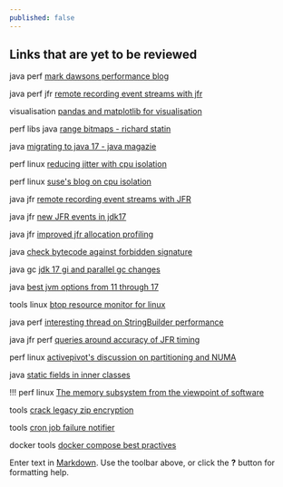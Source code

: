 ```yaml
---
published: false
---
```

## Links that are yet to be reviewed

java perf [mark dawsons performance blog](https://www.jabperf.com/about/)

java perf jfr [remote recording event streams with jfr](https://egahlin.github.io/2021/05/17/remote-recording-stream.html)

visualisation [pandas and matplotlib for visualisation](https://twitter.com/fleming_matt/status/1434868113103859716)

perf libs java [range bitmaps - richard statin](https://github.com/RoaringBitmap/RoaringBitmap/pul1/519)

java [migrating to java 17 - java magazie](https://blogs.oracle.com/javamagazine/migrate-to-java-17) 

perf linux [reducing jitter with cpu isolation](https://www.codeblueprint.co.uk/2020/05/03/reducing-jitter-on-linux-with-task-isolation.html)

perf linux [suse's blog on cpu isolation](www.suse.com/c/cpu-isolation-introduction-part-1/)

java jfr [remote recording  event streams with JFR](https://egahlin.github.io/2021/05/17/remote-recording-stream.html)

java jfr [new JFR events in  jdk17](https://twitter.com/ErikGahlin/status/1437810320517513217) 

java jfr [improved  jfr allocation  profiling](https://foojay.io/today/improved-jfr-allocation-profiling-in-jdk-16/) 

java [check bytecode against forbidden signature](https://github.com/policeman-tools/forbidden-apis/wiki)

java gc [jdk 17 gi and parallel  gc changes](https://tschatzl.github.io/2021/09/16/jdk17-g1-parallel-gc-changes.html)

java [best jvm options from 11 through 17](https://blogs.oracle.com/javamagazine/post/the-best-hotspot-jvm-options-and-switches-for-java-11-through-java-17)

tools linux [btop resource monitor for linux](https://twitter.com/lcheylus/status/1439848059790364676)

java perf [interesting thread on StringBuilder performance](https://twitter.com/tkowalcz/status/1433149067639525381)

java jfr perf [queries around accuracy of JFR timing](https://twitter.com/AndreiPangin/status/1442089482757414932)

perf linux [activepivot's discussion on partitioning and NUMA](https://www.activeviam.com/activepivot/5.10.0/docs/concepts/partitioning.html)

java [static fields in inner classes](https://twitter.com/sundararajan_a/status/1443044725083152389)

\!\!\! perf linux [The memory subsystem from the viewpoint of software](https://johnysswlab.com/the-memory-subsystem-from-the-viewpoint-of-software-how-memory-subsystem-affects-software-performance-2-3/)

tools [crack legacy zip encryption](https://github.com/kimci86/bkcrack)

tools [cron job failure notifier](https://cronitor.io/pricing)

docker tools [docker compose best practives](https://prod.releasehub.com/blog/6-docker-compose-best-practices-for-dev-and-prod)

Enter text in [Markdown](http://daringfireball.net/projects/markdown/). Use the toolbar above, or click the **?** button for formatting help.
